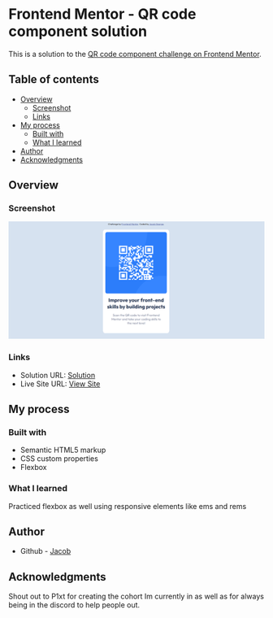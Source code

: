 # Frontend Mentor - QR code component solution

This is a solution to the [QR code component challenge on Frontend Mentor](https://www.frontendmentor.io/challenges/qr-code-component-iux_sIO_H).

## Table of contents

- [Overview](#overview)
  - [Screenshot](#screenshot)
  - [Links](#links)
- [My process](#my-process)
  - [Built with](#built-with)
  - [What I learned](#what-i-learned)
- [Author](#author)
- [Acknowledgments](#acknowledgments)

## Overview

### Screenshot

![](./images/screenshot.PNG)

### Links

- Solution URL: [Solution](https://github.com/jacobgeorge08/frontend-speedrun-week/tree/main/docs/qr-code-component)
- Live Site URL: [View Site](https://jacobgeorge08.github.io/frontend-speedrun-week/qr-code-component/index.html)

## My process

### Built with

- Semantic HTML5 markup
- CSS custom properties
- Flexbox

### What I learned

Practiced flexbox as well using responsive elements like ems and rems

## Author

- Github - [Jacob](https://github.com/jacobgeorge08)

## Acknowledgments

Shout out to P1xt for creating the cohort Im currently in as well as for always being in the discord to help people out.
